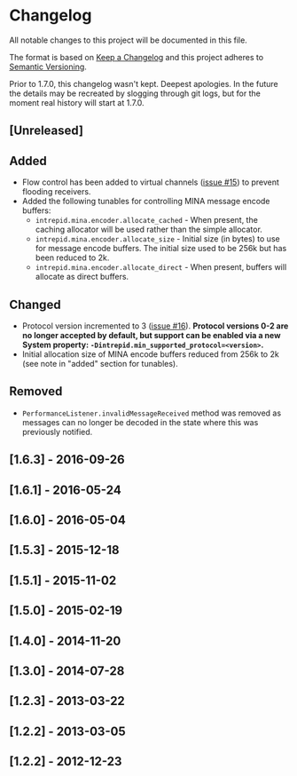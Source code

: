 # Changelog
All notable changes to this project will be documented in this file.

The format is based on [Keep a Changelog](http://keepachangelog.com/en/1.0.0/)
and this project adheres to [Semantic Versioning](http://semver.org/spec/v2.0.0.html).

Prior to 1.7.0, this changelog wasn't kept. Deepest apologies. In the future 
the details may be recreated by slogging through git logs, but for the moment 
real history will start at 1.7.0.

## [Unreleased]
## Added
- Flow control has been added to virtual channels ([issue #15](https://bitbucket.org/robeden/intrepid/issues/15/))
  to prevent flooding receivers.
- Added the following tunables for controlling MINA message encode buffers:
    * `intrepid.mina.encoder.allocate_cached` - When present, the caching allocator will be used rather than the simple allocator.
    * `intrepid.mina.encoder.allocate_size` - Initial size (in bytes) to use for message encode buffers. The initial size used to be 256k but has been reduced to 2k.
    * `intrepid.mina.encoder.allocate_direct` - When present, buffers will allocate as direct buffers.

  
## Changed
- Protocol version incremented to 3 ([issue #16](https://bitbucket.org/robeden/intrepid/issues/16)).
  **Protocol versions 0-2 are no longer accepted by default, but support can be 
  enabled via a new System property: `-Dintrepid.min_supported_protocol=<version>`.**
- Initial allocation size of MINA encode buffers reduced from 256k to 2k (see note in
  "added" section for tunables).
  
## Removed
- `PerformanceListener.invalidMessageReceived` method was removed as messages can no
  longer be decoded in the state where this was previously notified. 
  

## [1.6.3] - 2016-09-26

## [1.6.1] - 2016-05-24

## [1.6.0] - 2016-05-04

## [1.5.3] - 2015-12-18

## [1.5.1] - 2015-11-02

## [1.5.0] - 2015-02-19

## [1.4.0] - 2014-11-20

## [1.3.0] - 2014-07-28

## [1.2.3] - 2013-03-22

## [1.2.2] - 2013-03-05

## [1.2.2] - 2012-12-23